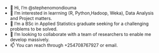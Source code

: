 - 👋 Hi, I’m @stephenomondiouma
- 👀 I’m interested in learrning (R, Python,Hadoop, Weka), Data Analysis and Project matters.
- 🌱 I’m a BSc in Applied Statistics graduate seeking for a challenging problems to be solved.
- 💞️ I’m looking to collaborate with a team of researchers to enable me develop massively.
- 📫 You can reach through +254708767927 or email.

<!---
stephenomondiouma/stephenomondiouma is a ✨ special ✨ repository because its `README.md` (this file) appears on your GitHub profile.
You can click the Preview link to take a look at your changes.
--->

